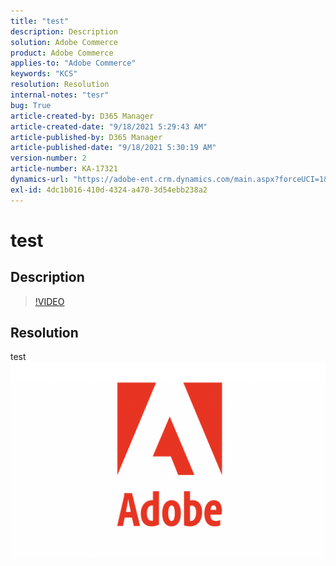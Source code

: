 ```yaml
---
title: "test"
description: Description
solution: Adobe Commerce
product: Adobe Commerce
applies-to: "Adobe Commerce"
keywords: "KCS"
resolution: Resolution
internal-notes: "tesr"
bug: True
article-created-by: D365 Manager
article-created-date: "9/18/2021 5:29:43 AM"
article-published-by: D365 Manager
article-published-date: "9/18/2021 5:30:19 AM"
version-number: 2
article-number: KA-17321
dynamics-url: "https://adobe-ent.crm.dynamics.com/main.aspx?forceUCI=1&pagetype=entityrecord&etn=knowledgearticle&id=b3c8cb6c-4118-ec11-b6e6-000d3a34d5e1"
exl-id: 4dc1b016-410d-4324-a470-3d54ebb238a2
---
```

# test

## Description





>[!VIDEO](https://video.tv.adobe.com/v/18696?quality=9&amp;learn=on)

 


## Resolution


test![](assets/9279c672-4118-ec11-b6e6-000d3a34d5e1.png)
